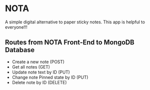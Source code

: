 # NOTA
A simple digital alternative to paper sticky notes. This app is helpful to everyone!!!

## Routes from NOTA Front-End to MongoDB Database
- Create a new note (POST)
- Get all notes (GET)
- Update note text by ID (PUT)
- Change note Pinned state by ID (PUT)
- Delete note by ID (DELETE)
